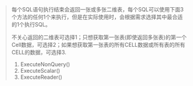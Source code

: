 > 每个SQL语句执行结束会返回一张或多张二维表，每个SQL可以使用下面3个方法的任何1个来执行，但是在实际使用时，会根据需求选择其中最合适的1个执行SQL。
>
> 不关心返回的二维表可选择1；只想获取第一张表(即使返回多张表)的第一个Cell数据，可选择2；如果想获取第一张表的所有CELL数据或所有表的所有CELL的数据，可选择3.
>
> 1. ExecuteNonQuery()
> 2. ExecuteScalar()
> 3. ExecuteReader()
